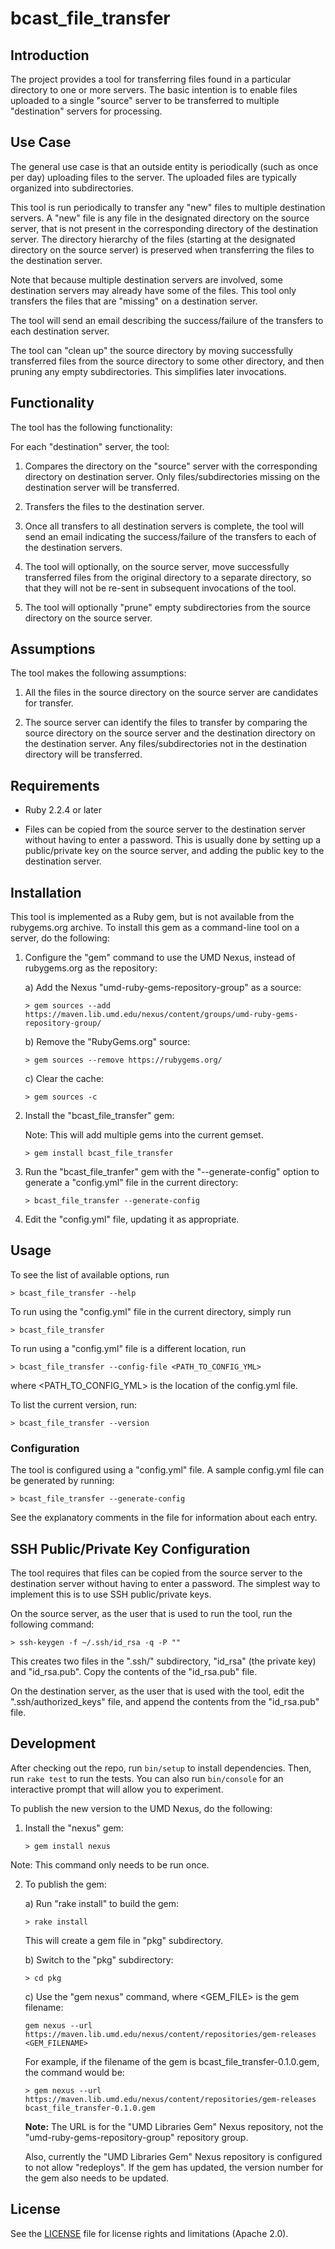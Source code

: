 # bcast_file_transfer

## Introduction

The project provides a tool for transferring files found in a particular
directory to one or more servers. The basic intention is to enable files
uploaded to a single "source" server to be transferred to multiple
"destination" servers for processing.

## Use Case

The general use case is that an outside entity is periodically (such as once per
day) uploading files to the server. The uploaded files are typically organized
into subdirectories.

This tool is run periodically to transfer any "new" files to multiple
destination servers. A "new" file is any file in the designated
directory on the source server, that is not present in the corresponding
directory of the destination server. The directory hierarchy of the files
(starting at the designated directory on the source server) is preserved
when transferring the files to the destination server.


Note that because multiple destination servers are involved, some destination
servers may already have some of the files. This tool only transfers the
files that are "missing" on a destination server.

The tool will send an email describing the success/failure of the transfers
to each destination server.

The tool can "clean up" the source directory by moving successfully transferred
files from the source directory to some other directory, and then pruning any
empty subdirectories. This simplifies later invocations.

## Functionality

The tool has the following functionality:

For each "destination" server, the tool:

1) Compares the directory on the "source" server with the corresponding
directory on destination server. Only files/subdirectories missing on the
destination server will be transferred.

2) Transfers the files to the destination server.

3) Once all transfers to all destination servers is complete, the tool will
send an email indicating the success/failure of the transfers to each of the
destination servers.

4) The tool will optionally, on the source server, move successfully
transferred files from the original directory to a separate directory, so that
they will not be re-sent in subsequent invocations of the tool.

5) The tool will optionally "prune" empty subdirectories from the source
directory on the source server.

## Assumptions

The tool makes the following assumptions:

1) All the files in the source directory on the source server are candidates
for transfer.

2) The source server can identify the files to transfer by comparing the
source directory on the source server and the destination directory on
the destination server. Any files/subdirectories not in the destination
directory will be transferred.

## Requirements

* Ruby 2.2.4 or later

* Files can be copied from the source server to the destination server without
  having to enter a password. This is usually done by setting up a
  public/private key on the source server, and adding the public key to the
  destination server.

## Installation

This tool is implemented as a Ruby gem, but is not available from the
rubygems.org archive. To install this gem as a command-line tool on a server,
do the following:

1) Configure the "gem" command to use the UMD Nexus, instead of rubygems.org as
the repository:

    a) Add the Nexus "umd-ruby-gems-repository-group" as a source:

    ```
    > gem sources --add https://maven.lib.umd.edu/nexus/content/groups/umd-ruby-gems-repository-group/
    ```

    b) Remove the "RubyGems.org" source:

    ```
    > gem sources --remove https://rubygems.org/
    ```

    c) Clear the cache:

    ```
    > gem sources -c
    ```

2) Install the "bcast\_file_transfer" gem:

    Note: This will add multiple gems into the current gemset.

    ```
    > gem install bcast_file_transfer
    ```

3) Run the "bcast\_file_tranfer" gem with the "--generate-config" option to
generate a "config.yml" file in the current directory:

    ```
    > bcast_file_transfer --generate-config
    ```

4) Edit the "config.yml" file, updating it as appropriate.

## Usage

To see the list of available options, run

```
> bcast_file_transfer --help
```

To run using the "config.yml" file in the current directory, simply run

```
> bcast_file_transfer
```

To run using a "config.yml" file is a different location, run

```
> bcast_file_transfer --config-file <PATH_TO_CONFIG_YML>
```

where <PATH\_TO_CONFIG_YML> is the location of the config.yml file.

To list the current version, run:

```
> bcast_file_transfer --version
```

### Configuration

The tool is configured using a "config.yml" file. A sample config.yml file
can be generated by running:

```
> bcast_file_transfer --generate-config
```

See the explanatory comments in the file for information about each entry.

## SSH Public/Private Key Configuration

The tool requires that files can be copied from the source server to the
destination server without having to enter a password. The simplest
way to implement this is to use SSH public/private keys.

On the source server, as the user that is used to run the tool, run the
following command:

```
> ssh-keygen -f ~/.ssh/id_rsa -q -P ""
```

This creates two files in the ".ssh/" subdirectory, "id_rsa" (the private key)
and "id_rsa.pub". Copy the contents of the "id_rsa.pub" file.

On the destination server, as the user that is used with the tool, edit the
".ssh/authorized_keys" file, and append the contents from the "id_rsa.pub" file.

## Development

After checking out the repo, run `bin/setup` to install dependencies. Then, run
`rake test` to run the tests. You can also run `bin/console` for an interactive
prompt that will allow you to experiment.

To publish the new version to the UMD Nexus, do the following:

1) Install the "nexus" gem:

    ```
    > gem install nexus
    ```

Note: This command only needs to be run once.

2) To publish the gem:

    a) Run "rake install" to build the gem:

    ```
    > rake install
    ```

    This will create a gem file in "pkg" subdirectory.

    b) Switch to the "pkg" subdirectory:

    ```
    > cd pkg
    ```

    c) Use the "gem nexus" command, where <GEM_FILE> is the gem filename:

    ```
    gem nexus --url https://maven.lib.umd.edu/nexus/content/repositories/gem-releases <GEM_FILENAME>
    ```

    For example, if the filename of the gem is bcast_file_transfer-0.1.0.gem, the
command would be:

   ```
   > gem nexus --url https://maven.lib.umd.edu/nexus/content/repositories/gem-releases bcast_file_transfer-0.1.0.gem
   ```

    **Note:** The URL is for the "UMD Libraries Gem" Nexus repository, not the "umd-ruby-gems-repository-group" repository group.

    Also, currently the "UMD Libraries Gem" Nexus repository is configured to
    not allow "redeploys". If the gem has updated, the version number for the
    gem also needs to be updated.

## License

See the [LICENSE](LICENSE.md) file for license rights and limitations
(Apache 2.0).
